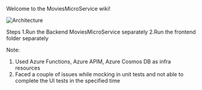 Welcome to the MoviesMicroService wiki!

![Architecture](https://photos.app.goo.gl/qjCtjVNk57RNYoWM8)
 
Steps 
1.Run the Backend MoviesMicroService  separately
2.Run the frontend folder separately

Note:
1. Used Azure Functions, Azure APIM, Azure Cosmos DB as infra resources 
2. Faced a couple of issues while mocking in unit tests and not able to complete the UI tests in the specified time 
